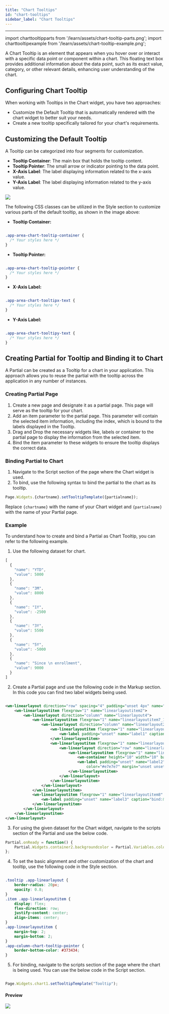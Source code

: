 ```yaml
---
title: "Chart Tooltips"
id: "chart-tooltips"
sidebar_label: "Chart Tooltips"
---
```

---

import charttooltipparts from '/learn/assets/chart-tooltip-parts.png';
import charttooltipexample from '/learn/assets/chart-tooltip-example.png';

A Chart Tooltip is an element that appears when you hover over or interact with a specific data point or component within a chart. This floating text box provides additional information about the data point, such as its exact value, category, or other relevant details, enhancing user understanding of the chart.

## Configuring Chart Tooltip

​When working with Tooltips in the Chart widget, you have two approaches:​

- Customize the Default Tooltip that is automatically rendered with the chart widget to better suit your needs.​
- Create a new tooltip specifically tailored for your chart's requirements.


## Customizing the Default Tooltip

A Tooltip can be categorized into four segments for customization.

- **Tooltip Container**: The main box that holds the tooltip content.​
- **Tooltip Pointer**: The small arrow or indicator pointing to the data point.​
- **X-Axis Label**: The label displaying information related to the x-axis value.​
- **Y-Axis Label**: The label displaying information related to the y-axis value.

<img src={charttooltipparts} style={{width:300}}/>    


​The following CSS classes can be utilized in the Style section to customize various parts of the default tooltip, as shown in the image above:

- **Tooltip Container:** 

```css

.app-area-chart-tooltip-container {
  /* Your styles here */
}

```

- **Tooltip Pointer:**

```css

.app-area-chart-tooltip-pointer {
  /* Your styles here */
}

```

- **X-Axis Label:**

```css

.app-area-chart-tooltipx-text {
  /* Your styles here */
}

```

- **Y-Axis Label:**

```css

.app-area-chart-tooltipy-text {
  /* Your styles here */
}

```


## Creating Partial for Tooltip and Binding it to Chart

A Partial can be created as a Tooltip for a chart in your application. This approach allows you to reuse the partial with the tooltip across the application in any number of instances.

### Creating Partial Page

1. Create a new page and designate it as a partial page. This page will serve as the tooltip for your chart.
2. Add an item parameter to the partial page. This parameter will contain the selected item information, including the index, which is bound to the labels displayed in the Tooltip.
3. Drag and Drop the necessary widgets like, labels or container to the partial page to display the information from the selected item.
4. Bind the item parameter to these widgets to ensure the tooltip displays the correct data.

### Binding Partial to Chart

1. Navigate to the Script section of the page where the Chart widget is used.
2. To bind, use the following syntax to bind the partial to the chart as its tooltip.

```javascript
Page.Widgets.{chartname}.setTooltipTemplate({partialname});
```

Replace `{chartname}` with the name of your Chart widget and `{partialname}` with the name of your Partial page.

### Example

​To understand how to create and bind a Partial as Chart Tooltip, you can refer to the following example. 

1. Use the following dataset for chart.

```javascript
[
  {
    "name": "YTD",
    "value": 5000
  },
  {
    "name": "3M",
    "value": 8000
  },
  {
    "name": "1Y",
    "value": -2500
  },
  {
    "name": "3Y",
    "value": 5500
  },
  {
    "name": "5Y",
    "value": -5000
  },
  {
    "name": "Since \n enrollment",
    "value": 9000
  }
]
```

2. Create a Partial page and use the following code in the Markup section. In this code you can find two label widgets being used.

```xml

<wm-linearlayout direction="row" spacing="4" padding="unset 4px" name="linearlayout1" width="150" height="100" class="tooltip" backgroundcolor="#373434">
    <wm-linearlayoutitem flexgrow="1" name="linearlayoutitem2">
        <wm-linearlayout direction="column" name="linearlayout4">
            <wm-linearlayoutitem flexgrow="1" name="linearlayoutitem7_1">
                <wm-linearlayout direction="column" name="linearlayout2" horizontalalign="center">
                    <wm-linearlayoutitem flexgrow="1" name="linearlayoutitem4" width="80%" borderwidth="unset unset 2px unset" borderstyle="solid" horizontalalign="center" bordercolor="#e7e7e7" padding="unset unset 4px unset">
                        <wm-label padding="unset" name="label1" caption="Total profits" color="#e7e7e7" fontweight="bold"></wm-label>
                    </wm-linearlayoutitem>
                    <wm-linearlayoutitem flexgrow="1" name="linearlayoutitem5">
                        <wm-linearlayout direction="row" name="linearlayout3" verticalalign="center" horizontalalign="left">
                            <wm-linearlayoutitem flexgrow="1" name="linearlayoutitem7" class="item">
                                <wm-container height="10" width="10" backgroundcolor="#e18080" name="container2"></wm-container>
                                <wm-label padding="unset" name="label2" caption="bind:pageParams.item.name === 'YTD' ? &quot;Year to date&quot; : pageParams.item.name === '3M' ? &quot;3 Months&quot; : pageParams.item.name === '1Y' ? &quot;1 Year&quot; : pageParams.item.name === '3Y' ? &quot;3 Years&quot; : pageParams.item.name === '5Y' ? &quot;5 Years&quot; : pageParams.item.name"
                                    color="#e7e7e7" margin="unset unset unset 8px"></wm-label>
                            </wm-linearlayoutitem>
                        </wm-linearlayout>
                    </wm-linearlayoutitem>
                </wm-linearlayout>
            </wm-linearlayoutitem>
            <wm-linearlayoutitem flexgrow="1" name="linearlayoutitem8" horizontalalign="center">
                <wm-label padding="unset" name="label3" caption="bind:&quot;DISCOURSE_PLACEHOLDER_1quot;+pageParams.item.value" color="#e7e7e7"></wm-label>
            </wm-linearlayoutitem>
        </wm-linearlayout>
    </wm-linearlayoutitem>
</wm-linearlayout>

```

3. For using the given dataset for the Chart widget, navigate to the scripts section of the Partial and use the below code.

```javascript
Partial.onReady = function() {
    Partial.Widgets.container2.backgroundcolor = Partial.Variables.colors.dataSet[Partial.pageParams.item.index].dataValue
};

```

4. To set the basic alignment and other customization of the chart and tooltip, use the following code in the Style section.

```css

.tooltip .app-linearlayout {
    border-radius: 20px;
    opacity: 0.8;
}
.item .app-linearlayoutitem {
    display: flex;
    flex-direction: row;
    justify-content: center;
    align-items: center;
}
.app-linearlayoutitem {
    margin-top: 2;
    margin-bottom: 2;
}
.app-column-chart-tooltip-pointer {
    border-bottom-color: #373434;
}

```

5. For binding, navigate to the scripts section of the page where the chart is being used. You can use the below code in the Script section.

```javascript

Page.Widgets.chart1.setTooltipTemplate("Tooltip");

```

#### Preview

<img src={charttooltipexample} style={{width:300}}/>

